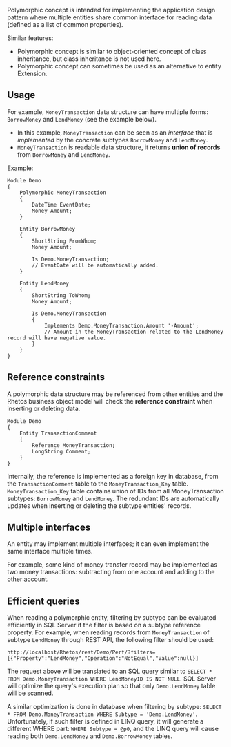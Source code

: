 Polymorphic concept is intended for implementing the application design pattern where multiple entities share common interface for reading data (defined as a list of common properties).

Similar features:
* Polymorphic concept is similar to object-oriented concept of class inheritance, but class inheritance is not used here.
* Polymorphic concept can sometimes be used as an alternative to entity Extension.

## Usage

For example, `MoneyTransaction` data structure can have multiple forms: `BorrowMoney` and `LendMoney` (see the example below).

* In this example, `MoneyTransaction` can be seen as an *interface* that is *implemented* by the concrete subtypes `BorrowMoney` and `LendMoney`.
* `MoneyTransaction` is readable data structure, it returns **union of records** from  `BorrowMoney` and `LendMoney`.

Example:

	Module Demo
	{
		Polymorphic MoneyTransaction
		{
			DateTime EventDate;
			Money Amount;
		}
		
		Entity BorrowMoney
		{
			ShortString FromWhom;
			Money Amount;
			
			Is Demo.MoneyTransaction;
			// EventDate will be automatically added.
		}
		
		Entity LendMoney
		{
			ShortString ToWhom;
			Money Amount;
			
			Is Demo.MoneyTransaction
			{
				Implements Demo.MoneyTransaction.Amount '-Amount';
				// Amount in the MoneyTransaction related to the LendMoney record will have negative value.  
			}
		}
	}

## Reference constraints

A polymorphic data structure may be referenced from other entities and the Rhetos business object model will check the **reference constraint** when inserting or deleting data.     

	Module Demo
	{
		Entity TransactionComment
		{
			Reference MoneyTransaction;
			LongString Comment;
		}
	}

Internally, the reference is implemented as a foreign key in database, from the `TransactionComment` table to the `MoneyTransaction_Key` table. `MoneyTransaction_Key` table contains union of IDs from all MoneyTransaction subtypes: `BorrowMoney` and `LendMoney`. The redundant IDs are automatically updates when inserting or deleting the subtype entities' records.

## Multiple interfaces

An entity may implement multiple interfaces; it can even implement the same interface multiple times.

For example, some kind of money transfer record may be implemented as two money transactions: subtracting from one account and adding to the other account.

## Efficient queries

When reading a polymorphic entity, filtering by subtype can be evaluated efficiently in SQL Server if the filter is based on a subtype reference property. For example, when reading records from `MoneyTransaction` of subtype `LendMoney` through REST API, the following filter should be used:

	http://localhost/Rhetos/rest/Demo/Perf/?filters=[{"Property":"LendMoney","Operation":"NotEqual","Value":null}]

The request above will be translated to an SQL query similar to `SELECT * FROM Demo.MoneyTransaction WHERE LendMoneyID IS NOT NULL`. SQL Server will optimize the query's execution plan so that only `Demo.LendMoney` table will be scanned.

A similar optimization is done in database when filtering by subtype: `SELECT * FROM Demo.MoneyTransaction WHERE Subtype = 'Demo.LendMoney'`. Unfortunately, if such filter is defined in LINQ query, it will generate a different WHERE part: `WHERE Subtype = @p0`, and the LINQ query will cause reading both `Demo.LendMoney` and `Demo.BorrowMoney` tables.
